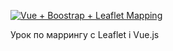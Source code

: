 [![Vue + Boostrap + Leaflet Mapping](https://img.youtube.com/vi/7RfteeSQZxo/0.jpg)](https://www.youtube.com/watch?v=7RfteeSQZxo)


Урок по маррингу с Leaflet і Vue.js 




